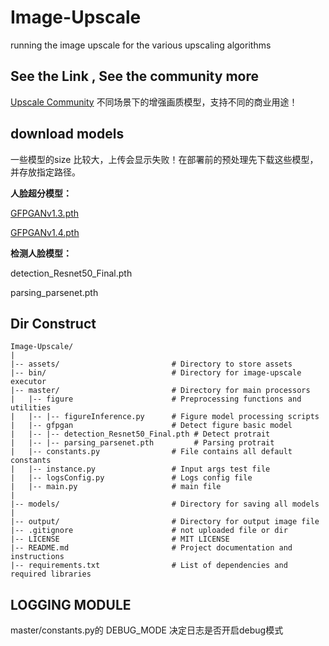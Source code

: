# Image-Upscale
running the image upscale for the various upscaling algorithms

## See the Link , See the community more
[Upscale Community](https://openmodeldb.info/)
不同场景下的增强画质模型，支持不同的商业用途！

## download models
一些模型的size 比较大，上传会显示失败！在部署前的预处理先下载这些模型，并存放指定路径。

**人脸超分模型：**

[GFPGANv1.3.pth](https://github.com/TencentARC/GFPGAN/releases/download/v1.3.0/GFPGANv1.3.pth) 

[GFPGANv1.4.pth](https://github.com/TencentARC/GFPGAN/releases/download/v1.3.0/GFPGANv1.4.pth)

**检测人脸模型：**

detection_Resnet50_Final.pth 

parsing_parsenet.pth

## Dir Construct

```code
Image-Upscale/
|
|-- assets/                         # Directory to store assets
|-- bin/                            # Directory for image-upscale executor
|-- master/                         # Directory for main processors
|   |-- figure                      # Preprocessing functions and utilities
|   |-- |-- figureInference.py      # Figure model processing scripts 
|   |-- gfpgan                      # Detect figure basic model
|   |-- |-- detection_Resnet50_Final.pth # Detect protrait 
|   |-- |-- parsing_parsenet.pth         # Parsing protrait
|   |-- constants.py                # File contains all default constants
|   |-- instance.py                 # Input args test file
|   |-- logsConfig.py               # Logs config file
|   |-- main.py                     # main file
|
|-- models/                         # Directory for saving all models
|
|-- output/                         # Directory for output image file
|-- .gitignore                      # not uploaded file or dir
|-- LICENSE                         # MIT LICENSE
|-- README.md                       # Project documentation and instructions
|-- requirements.txt                # List of dependencies and required libraries

```

## LOGGING MODULE

master/constants.py的 DEBUG_MODE 决定日志是否开启debug模式

